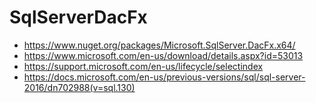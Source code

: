 # SqlServerDacFx

  * https://www.nuget.org/packages/Microsoft.SqlServer.DacFx.x64/
  * https://www.microsoft.com/en-us/download/details.aspx?id=53013
  * https://support.microsoft.com/en-us/lifecycle/selectindex
  * https://docs.microsoft.com/en-us/previous-versions/sql/sql-server-2016/dn702988(v=sql.130)
